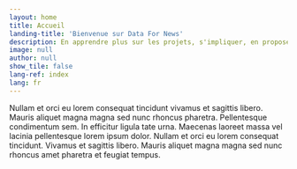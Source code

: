 ```yaml
---
layout: home
title: Accueil
landing-title: 'Bienvenue sur Data For News'
description: En apprendre plus sur les projets, s'impliquer, en proposer
image: null
author: null
show_tile: false
lang-ref: index
lang: fr
---
```


Nullam et orci eu lorem consequat tincidunt vivamus et sagittis libero. Mauris aliquet magna magna sed nunc rhoncus pharetra. Pellentesque condimentum sem. In efficitur ligula tate urna. Maecenas laoreet massa vel lacinia pellentesque lorem ipsum dolor. Nullam et orci eu lorem consequat tincidunt. Vivamus et sagittis libero. Mauris aliquet magna magna sed nunc rhoncus amet pharetra et feugiat tempus.
